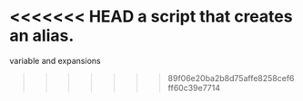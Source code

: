 <<<<<<< HEAD
a script that creates an alias.
=======
variable and expansions
>>>>>>> 89f06e20ba2b8d75affe8258cef6ff60c39e7714
